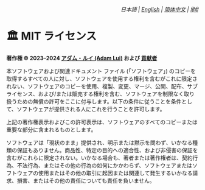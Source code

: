 <div align="right">
    <h6>
        <picture>
            <source type="image/svg+xml" media="(prefers-color-scheme: dark)" srcset="https://media.chatgptautorefresh.com/images/icons/earth/white/icon32.svg?latest">
            <img height=14 src="https://media.chatgptautorefresh.com/images/icons/earth/black/icon32.svg?latest">
        </picture>
        &nbsp;日本語 |
        <a href="../../LICENSE.md">English</a> |
        <a href="../zh-cn/LICENSE.md">简体中文</a> |
        <a href="../hi/LICENSE.md">हिंदी</a>
    </h6>
</div>

# 🏛️ MIT ライセンス

**著作権 © 2023–2024 [アダム・ルイ (Adam Lui)](https://github.com/adamlui) および [貢献者](./#-貢献者)**

本ソフトウェアおよび関連ドキュメント ファイル (「ソフトウェア」) のコピーを取得するすべての人に対し、ソフトウェアを使用する権利を含むがこれに限定されない、ソフトウェアのコピーを使用、複製、変更、マージ、公開、配布、サブライセンス、および/または販売する権利を含む、ソフトウェアを制限なく取り扱うための無償の許可をここに付与します。以下の条件に従うことを条件として、ソフトウェアが提供される人にこれを行うことを許可します。

上記の著作権表示およびこの許可表示は、ソフトウェアのすべてのコピーまたは重要な部分に含まれるものとします。

ソフトウェアは「現状のまま」提供され、明示または黙示を問わず、いかなる種類の保証もありません。商品性、特定の目的への適合性、および非侵害の保証を含むがこれらに限定されない。いかなる場合も、著者または著作権者は、契約行為、不法行為、またはその他の行為の如何にかかわらず、ソフトウェアまたはソフトウェアの使用またはその他の取引に起因または関連して発生するいかなる請求、損害、またはその他の責任についても責任を負いません。

